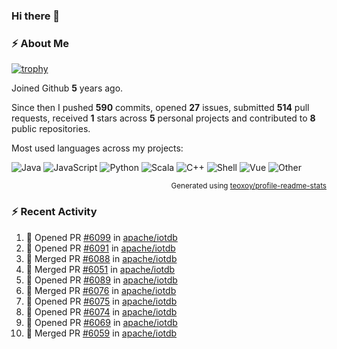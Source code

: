 ### Hi there 👋

### :zap: About Me

[![trophy](https://github-profile-trophy.vercel.app/?username=HTHou&theme=onedark)](https://github.com/ryo-ma/github-profile-trophy)
   
Joined Github **5** years ago.

Since then I pushed **590** commits, opened **27** issues, submitted **514** pull requests, received **1** stars across **5** personal projects and contributed to **8** public repositories.

Most used languages across my projects:

![Java](https://img.shields.io/static/v1?style=flat-square&label=%E2%A0%80&color=555&labelColor=%23b07219&message=Java%EF%B8%B194.4%25)
![JavaScript](https://img.shields.io/static/v1?style=flat-square&label=%E2%A0%80&color=555&labelColor=%23f1e05a&message=JavaScript%EF%B8%B11.4%25)
![Python](https://img.shields.io/static/v1?style=flat-square&label=%E2%A0%80&color=555&labelColor=%233572A5&message=Python%EF%B8%B10.7%25)
![Scala](https://img.shields.io/static/v1?style=flat-square&label=%E2%A0%80&color=555&labelColor=%23c22d40&message=Scala%EF%B8%B10.6%25)
![C++](https://img.shields.io/static/v1?style=flat-square&label=%E2%A0%80&color=555&labelColor=%23f34b7d&message=C%2B%2B%EF%B8%B10.6%25)
![Shell](https://img.shields.io/static/v1?style=flat-square&label=%E2%A0%80&color=555&labelColor=%2389e051&message=Shell%EF%B8%B10.4%25)
![Vue](https://img.shields.io/static/v1?style=flat-square&label=%E2%A0%80&color=555&labelColor=%2341b883&message=Vue%EF%B8%B10.3%25)
![Other](https://img.shields.io/static/v1?style=flat-square&label=%E2%A0%80&color=555&labelColor=%23ededed&message=Other%EF%B8%B11.2%25)

<p align="right"><sub>Generated using <a href="https://github.com/marketplace/actions/profile-readme-stats">teoxoy/profile-readme-stats</a></sub></p>


<!--![](https://github.com/HTHou/HTHou/blob/output/github-contribution-grid-snake.svg)-->

<!--![Haonan Hou's github stats](https://github-readme-stats.vercel.app/api?username=HTHou&count_private=true&show_icons=true&theme=onedark)-->

<!--![Haonan Hou's wakatime stats](https://github-readme-stats.vercel.app/api/wakatime?username=HTHou&layout=compact&theme=onedark)-->

<!--![Top Langs](https://github-readme-stats.vercel.app/api/top-langs/?username=HTHou&theme=onedark&layout=compact)-->

### :zap: Recent Activity
<!--START_SECTION:activity-->
1. 💪 Opened PR [#6099](https://github.com/apache/iotdb/pull/6099) in [apache/iotdb](https://github.com/apache/iotdb)
2. 💪 Opened PR [#6091](https://github.com/apache/iotdb/pull/6091) in [apache/iotdb](https://github.com/apache/iotdb)
3. 🎉 Merged PR [#6088](https://github.com/apache/iotdb/pull/6088) in [apache/iotdb](https://github.com/apache/iotdb)
4. 🎉 Merged PR [#6051](https://github.com/apache/iotdb/pull/6051) in [apache/iotdb](https://github.com/apache/iotdb)
5. 💪 Opened PR [#6089](https://github.com/apache/iotdb/pull/6089) in [apache/iotdb](https://github.com/apache/iotdb)
6. 🎉 Merged PR [#6076](https://github.com/apache/iotdb/pull/6076) in [apache/iotdb](https://github.com/apache/iotdb)
7. 💪 Opened PR [#6075](https://github.com/apache/iotdb/pull/6075) in [apache/iotdb](https://github.com/apache/iotdb)
8. 💪 Opened PR [#6074](https://github.com/apache/iotdb/pull/6074) in [apache/iotdb](https://github.com/apache/iotdb)
9. 💪 Opened PR [#6069](https://github.com/apache/iotdb/pull/6069) in [apache/iotdb](https://github.com/apache/iotdb)
10. 🎉 Merged PR [#6059](https://github.com/apache/iotdb/pull/6059) in [apache/iotdb](https://github.com/apache/iotdb)
<!--END_SECTION:activity-->

<!--
**HTHou/HTHou** is a ✨ _special_ ✨ repository because its `README.md` (this file) appears on your GitHub profile.

Here are some ideas to get you started:

- 🔭 I’m currently working on ...
- 🌱 I’m currently learning ...
- 👯 I’m looking to collaborate on ...
- 🤔 I’m looking for help with ...
- 💬 Ask me about ...
- 📫 How to reach me: ...
- 😄 Pronouns: ...
- ⚡ Fun fact: ...
-->
